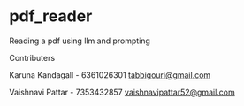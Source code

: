 # pdf_reader
Reading a pdf using llm and prompting

Contributers

Karuna Kandagall - 6361026301
tabbigouri@gmail.com

Vaishnavi Pattar - 7353432857
vaishnavipattar52@gmail.com
